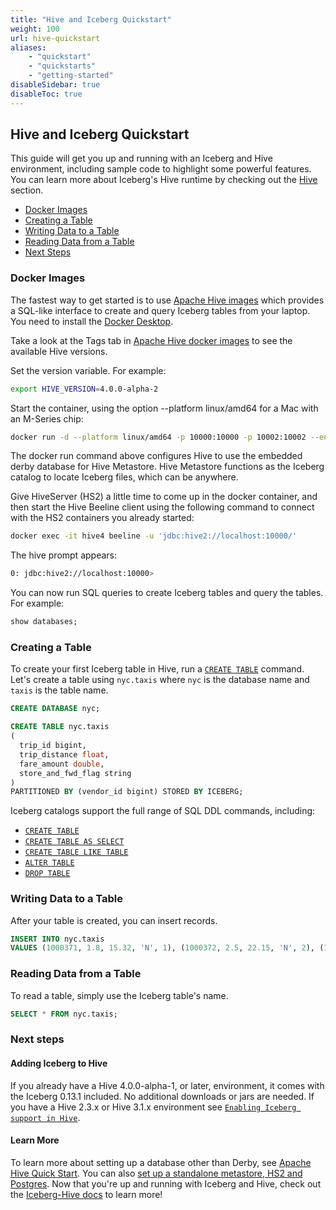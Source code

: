 ```yaml
---
title: "Hive and Iceberg Quickstart"
weight: 100
url: hive-quickstart
aliases:
    - "quickstart"
    - "quickstarts"
    - "getting-started"
disableSidebar: true
disableToc: true
---
```

<!--
 - Licensed to the Apache Software Foundation (ASF) under one or more
 - contributor license agreements.  See the NOTICE file distributed with
 - this work for additional information regarding copyright ownership.
 - The ASF licenses this file to You under the Apache License, Version 2.0
 - (the "License"); you may not use this file except in compliance with
 - the License.  You may obtain a copy of the License at
 -
 -   http://www.apache.org/licenses/LICENSE-2.0
 -
 - Unless required by applicable law or agreed to in writing, software
 - distributed under the License is distributed on an "AS IS" BASIS,
 - WITHOUT WARRANTIES OR CONDITIONS OF ANY KIND, either express or implied.
 - See the License for the specific language governing permissions and
 - limitations under the License.
 -->

<!-- {{% quickstarts %}} -->

## Hive and Iceberg Quickstart

This guide will get you up and running with an Iceberg and Hive environment, including sample code to
highlight some powerful features. You can learn more about Iceberg's Hive runtime by checking out the [Hive](../docs/latest/hive/) section.

- [Docker Images](#docker-images)
- [Creating a Table](#creating-a-table)
- [Writing Data to a Table](#writing-data-to-a-table)
- [Reading Data from a Table](#reading-data-from-a-table)
- [Next Steps](#next-steps)

### Docker Images

The fastest way to get started is to use [Apache Hive images](https://hub.docker.com/r/apache/hive) 
which provides a SQL-like interface to create and query Iceberg tables from your laptop. You need to install the [Docker Desktop](https://www.docker.com/products/docker-desktop/).

Take a look at the Tags tab in [Apache Hive docker images](https://hub.docker.com/r/apache/hive/tags?page=1&ordering=-last_updated) to see the available Hive versions.

Set the version variable. For example:
```sh
export HIVE_VERSION=4.0.0-alpha-2
```

Start the container, using the option --platform linux/amd64 for a Mac with an M-Series chip:
```sh
docker run -d --platform linux/amd64 -p 10000:10000 -p 10002:10002 --env SERVICE_NAME=hiveserver2 --name hive4 apache/hive:${HIVE_VERSION}
```

The docker run command above configures Hive to use the embedded derby database for Hive Metastore. Hive Metastore functions as the Iceberg catalog to locate Iceberg files, which can be anywhere. 

Give HiveServer (HS2) a little time to come up in the docker container, and then start the Hive Beeline client using the following command to connect with the HS2 containers you already started:
```sh
docker exec -it hive4 beeline -u 'jdbc:hive2://localhost:10000/'
```

The hive prompt appears:
```sh
0: jdbc:hive2://localhost:10000>
```

You can now run SQL queries to create Iceberg tables and query the tables. For example:
```sql
show databases;
```

### Creating a Table

To create your first Iceberg table in Hive, run a [`CREATE TABLE`](../hive#create-table) command. Let's create a table
using `nyc.taxis` where `nyc` is the database name and `taxis` is the table name.
```sql
CREATE DATABASE nyc;
```
```sql
CREATE TABLE nyc.taxis
(
  trip_id bigint,
  trip_distance float,
  fare_amount double,
  store_and_fwd_flag string
)
PARTITIONED BY (vendor_id bigint) STORED BY ICEBERG;
```
Iceberg catalogs support the full range of SQL DDL commands, including:

* [`CREATE TABLE`](../hive#create-table)
* [`CREATE TABLE AS SELECT`](../hive#create-table-as-select)
* [`CREATE TABLE LIKE TABLE`](../hive#create-table-like-table)
* [`ALTER TABLE`](../hive#alter-table)
* [`DROP TABLE`](../hive#drop-table)

### Writing Data to a Table

After your table is created, you can insert records.
```sql
INSERT INTO nyc.taxis
VALUES (1000371, 1.8, 15.32, 'N', 1), (1000372, 2.5, 22.15, 'N', 2), (1000373, 0.9, 9.01, 'N', 2), (1000374, 8.4, 42.13, 'Y', 1);
```

### Reading Data from a Table

To read a table, simply use the Iceberg table's name.
```sql
SELECT * FROM nyc.taxis;
```

### Next steps

#### Adding Iceberg to Hive

If you already have a Hive 4.0.0-alpha-1, or later, environment, it comes with the Iceberg 0.13.1 included. No additional downloads or jars are needed. If you have a Hive 2.3.x or Hive 3.1.x environment see [`Enabling Iceberg support in Hive`](../hive#enabling-iceberg-support-in-hive).

#### Learn More

To learn more about setting up a database other than Derby, see [Apache Hive Quick Start](https://hive.apache.org/developement/quickstart/). You can also [set up a standalone metastore, HS2 and Postgres](https://github.com/apache/hive/blob/master/packaging/src/docker/docker-compose.yml). Now that you're up and running with Iceberg and Hive, check out the [Iceberg-Hive docs](../docs/latest/hive/) to learn more!